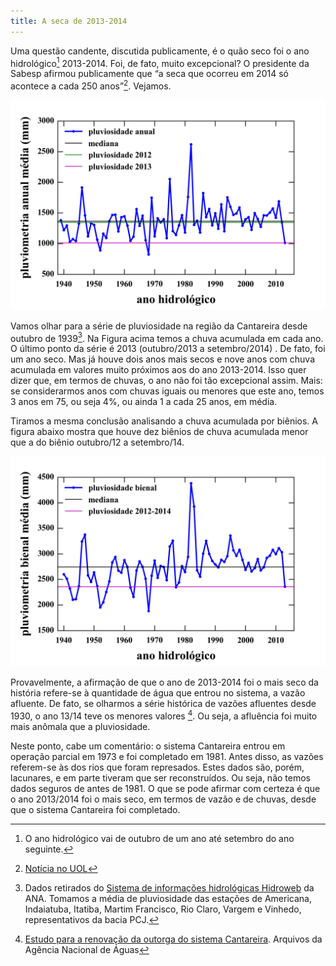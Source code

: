 ```yaml
---
title: A seca de 2013-2014
---
```


Uma questão candente, discutida publicamente, é o quão seco foi o ano hidrológico[^1] 2013-2014.  Foi, de fato, muito excepcional?  O presidente da Sabesp afirmou publicamente que “a seca que ocorreu em 2014 só acontece a cada 250 anos”[^2].  Vejamos.

<img alt="pluviometria anual média de 1940 a 2014" title="pluviometria anual média" src="pluviometria_anual_media.png">

Vamos olhar para a série de pluviosidade na região da Cantareira desde outubro de 1939[^3]. Na Figura acima temos a chuva acumulada em cada ano. O último ponto da série é 2013 (outubro/2013 a setembro/2014) . De fato, foi um ano seco. Mas já houve dois anos mais secos e nove anos com chuva acumulada em valores muito próximos aos do ano 2013-2014. Isso quer dizer que, em termos de chuvas, o ano não foi tão excepcional assim.  Mais: se considerarmos anos com chuvas iguais ou menores que este ano, temos 3 anos em 75, ou seja 4%, ou ainda 1 a cada 25 anos, em média.

Tiramos a mesma conclusão analisando a chuva acumulada por biênios. A figura abaixo mostra que houve dez biênios de chuva acumulada
menor que a do biênio outubro/12 a setembro/14.

<img alt="pluviometria bienal média de 1940 a 2014" title="pluviometria bienal média" src="pluviometria_bienal_media.png">

Provavelmente, a afirmação de que o ano de 2013-2014 foi o mais seco da história refere-se à quantidade de água que entrou no sistema, a vazão afluente. De fato, se olharmos a série histórica de vazões afluentes desde 1930, o ano 13/14 teve os menores valores [^4].  Ou seja, a afluência foi muito mais anômala que a pluviosidade.

Neste ponto, cabe um comentário: o sistema Cantareira entrou em operação parcial em 1973 e foi completado em 1981. Antes disso, as vazões referem-se às dos rios que foram represados. Estes dados são, porém, lacunares, e em parte tiveram que ser reconstruídos. Ou seja, não temos dados seguros de antes de 1981. O que se pode afirmar com certeza é que o ano 2013/2014 foi o mais seco, em termos de vazão e de chuvas, desde que o sistema Cantareira foi completado.


[^1]: O ano hidrológico vai de outubro de um ano até setembro do ano seguinte.

[^2]: [Notícia no UOL](http://noticias.uol.com.br/ultimas-noticias/agencia-estado/2015/03/24/nao-estamos-dizendo-que-nao-vai-ter-rodizio-diz-presidente-da-sabesp.htm)

[^3]: Dados retirados do [Sistema de informações hidrológicas Hidroweb](http://hidroweb.ana.gov.br) da ANA. Tomamos a média de pluviosidade das estações de Americana, Indaiatuba, Itatiba, Martim Francisco, Rio Claro, Vargem e Vinhedo, representativos da bacia PCJ.

[^4]: [Estudo para a renovação da outorga do sistema Cantareira](http://arquivos.ana.gov.br/institucional/sof/Renovacao_Outorga/DadosdeReferenciaAcercadaOutorgadoSistemaCantareira.pdf). Arquivos da Agência Nacional de Águas


